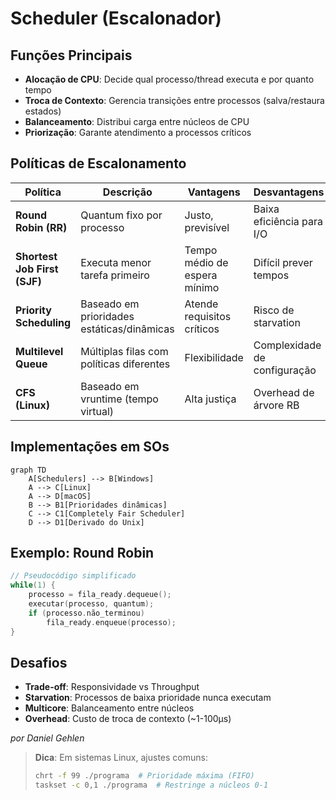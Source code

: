 # Scheduler (Escalonador)

## Funções Principais

- **Alocação de CPU**: Decide qual processo/thread executa e por quanto tempo
- **Troca de Contexto**: Gerencia transições entre processos (salva/restaura estados)
- **Balanceamento**: Distribui carga entre núcleos de CPU
- **Priorização**: Garante atendimento a processos críticos

## Políticas de Escalonamento

| Política                     | Descrição                                  | Vantagens                    | Desvantagens                 |
| ---------------------------- | ------------------------------------------ | ---------------------------- | ---------------------------- |
| **Round Robin (RR)**         | Quantum fixo por processo                  | Justo, previsível            | Baixa eficiência para I/O    |
| **Shortest Job First (SJF)** | Executa menor tarefa primeiro              | Tempo médio de espera mínimo | Difícil prever tempos        |
| **Priority Scheduling**      | Baseado em prioridades estáticas/dinâmicas | Atende requisitos críticos   | Risco de starvation          |
| **Multilevel Queue**         | Múltiplas filas com políticas diferentes   | Flexibilidade                | Complexidade de configuração |
| **CFS (Linux)**              | Baseado em vruntime (tempo virtual)        | Alta justiça                 | Overhead de árvore RB        |

## Implementações em SOs

```mermaid
graph TD
    A[Schedulers] --> B[Windows]
    A --> C[Linux]
    A --> D[macOS]
    B --> B1[Prioridades dinâmicas]
    C --> C1[Completely Fair Scheduler]
    D --> D1[Derivado do Unix]
```

## Exemplo: Round Robin

```c
// Pseudocódigo simplificado
while(1) {
    processo = fila_ready.dequeue();
    executar(processo, quantum);
    if (processo.não_terminou)
        fila_ready.enqueue(processo);
}
```

## Desafios

- **Trade-off**: Responsividade vs Throughput
- **Starvation**: Processos de baixa prioridade nunca executam
- **Multicore**: Balanceamento entre núcleos
- **Overhead**: Custo de troca de contexto (~1-100μs)

_por Daniel Gehlen_

> **Dica**: Em sistemas Linux, ajustes comuns:
>
> ```bash
> chrt -f 99 ./programa  # Prioridade máxima (FIFO)
> taskset -c 0,1 ./programa  # Restringe a núcleos 0-1
> ```
